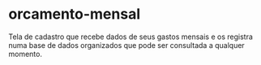 # orcamento-mensal
 Tela de cadastro que recebe dados de seus gastos mensais e os registra numa base de dados organizados que pode ser consultada a qualquer momento.
